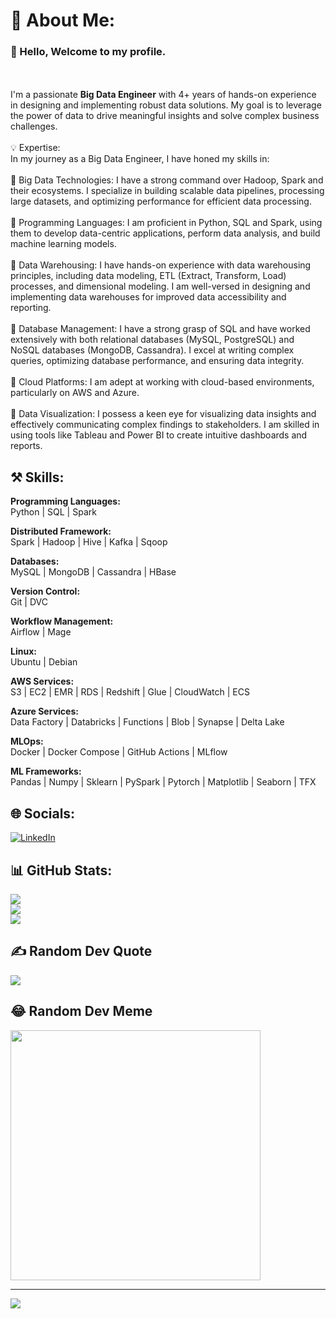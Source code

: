 # 💫 About Me:
<h3>👋 Hello, Welcome to my profile.</h3>
<br><br>I'm a passionate <b>Big Data Engineer</b> with 4+ years of hands-on experience in designing and implementing robust data solutions. My goal is to leverage the power of data to drive meaningful insights and solve complex business challenges.<br><br>💡 Expertise:<br>In my journey as a Big Data Engineer, I have honed my skills in:<br><br>🔹 Big Data Technologies: I have a strong command over Hadoop, Spark and their ecosystems. I specialize in building scalable data pipelines, processing large datasets, and optimizing performance for efficient data processing.<br><br>🔹 Programming Languages: I am proficient in Python, SQL and Spark, using them to develop data-centric applications, perform data analysis, and build machine learning models.<br><br>🔹 Data Warehousing: I have hands-on experience with data warehousing principles, including data modeling, ETL (Extract, Transform, Load) processes, and dimensional modeling. I am well-versed in designing and implementing data warehouses for improved data accessibility and reporting.<br><br>🔹 Database Management: I have a strong grasp of SQL and have worked extensively with both relational databases (MySQL, PostgreSQL) and NoSQL databases (MongoDB, Cassandra). I excel at writing complex queries, optimizing database performance, and ensuring data integrity.<br><br>🔹 Cloud Platforms: I am adept at working with cloud-based environments, particularly on AWS and Azure.<br><br>🔹 Data Visualization: I possess a keen eye for visualizing data insights and effectively communicating complex findings to stakeholders. I am skilled in using tools like Tableau and Power BI to create intuitive dashboards and reports.<br>


## ⚒️ Skills:

<b> Programming Languages: </b><br>
Python | SQL | Spark

<b> Distributed Framework: </b><br>
Spark | Hadoop | Hive | Kafka | Sqoop

<b> Databases: </b><br>
MySQL | MongoDB | Cassandra | HBase

<b> Version Control: </b><br>
Git | DVC

<b> Workflow Management: </b><br>
Airflow | Mage

<b> Linux: </b><br>
Ubuntu | Debian

<b> AWS Services: </b> <br>
S3 | EC2 | EMR | RDS | Redshift | Glue | CloudWatch |
ECS

<b> Azure Services: </b><br>
Data Factory | Databricks | Functions | Blob | Synapse
| Delta Lake

<b> MLOps: </b><br>
Docker | Docker Compose | GitHub Actions | MLflow

<b> ML Frameworks: </b><br>
Pandas | Numpy | Sklearn | PySpark | Pytorch |
Matplotlib | Seaborn | TFX


## 🌐 Socials:
[![LinkedIn](https://img.shields.io/badge/LinkedIn-%230077B5.svg?logo=linkedin&logoColor=white)](https://linkedin.com/in/https://www.linkedin.com/in/vishalsingh1719/) 

## 📊 GitHub Stats:
![](https://github-readme-stats.vercel.app/api?username=vishalsingh17&theme=radical&hide_border=false&include_all_commits=false&count_private=false)<br/>
![](https://github-readme-streak-stats.herokuapp.com/?user=vishalsingh17&theme=radical&hide_border=false)<br/>
![](https://github-readme-stats.vercel.app/api/top-langs/?username=vishalsingh17&theme=radical&hide_border=false&include_all_commits=false&count_private=false&layout=compact)

## ✍️ Random Dev Quote
![](https://quotes-github-readme.vercel.app/api?type=horizontal&theme=radical)

## 😂 Random Dev Meme
<img src='https://randommeme-five.vercel.app/' style="height: 400px;"/>

---
[![](https://visitcount.itsvg.in/api?id=vishalsingh17&icon=0&color=0)](https://visitcount.itsvg.in)
